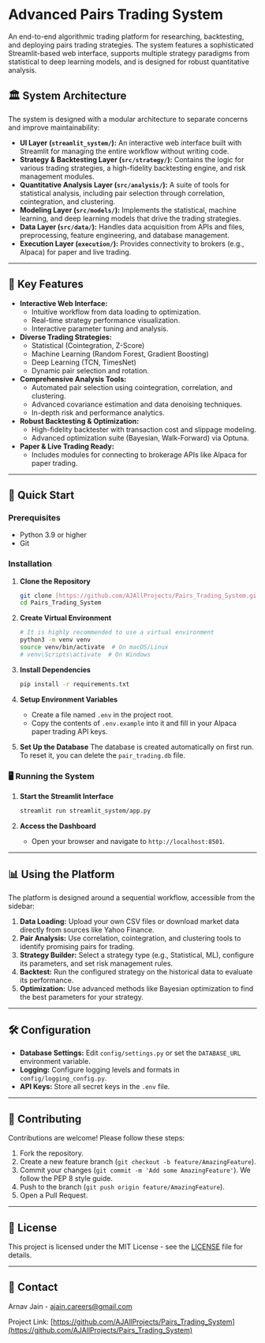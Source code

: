 # Advanced Pairs Trading System

An end-to-end algorithmic trading platform for researching, backtesting, and deploying pairs trading strategies. The system features a sophisticated Streamlit-based web interface, supports multiple strategy paradigms from statistical to deep learning models, and is designed for robust quantitative analysis.

## 🏛️ System Architecture

The system is designed with a modular architecture to separate concerns and improve maintainability:

- **UI Layer (`streamlit_system/`):** An interactive web interface built with Streamlit for managing the entire workflow without writing code.
- **Strategy & Backtesting Layer (`src/strategy/`):** Contains the logic for various trading strategies, a high-fidelity backtesting engine, and risk management modules.
- **Quantitative Analysis Layer (`src/analysis/`):** A suite of tools for statistical analysis, including pair selection through correlation, cointegration, and clustering.
- **Modeling Layer (`src/models/`):** Implements the statistical, machine learning, and deep learning models that drive the trading strategies.
- **Data Layer (`src/data/`):** Handles data acquisition from APIs and files, preprocessing, feature engineering, and database management.
- **Execution Layer (`execution/`):** Provides connectivity to brokers (e.g., Alpaca) for paper and live trading.

---

## 🌟 Key Features

- **Interactive Web Interface:**
  - Intuitive workflow from data loading to optimization.
  - Real-time strategy performance visualization.
  - Interactive parameter tuning and analysis.
- **Diverse Trading Strategies:**
  - Statistical (Cointegration, Z-Score)
  - Machine Learning (Random Forest, Gradient Boosting)
  - Deep Learning (TCN, TimesNet)
  - Dynamic pair selection and rotation.
- **Comprehensive Analysis Tools:**
  - Automated pair selection using cointegration, correlation, and clustering.
  - Advanced covariance estimation and data denoising techniques.
  - In-depth risk and performance analytics.
- **Robust Backtesting & Optimization:**
  - High-fidelity backtester with transaction cost and slippage modeling.
  - Advanced optimization suite (Bayesian, Walk-Forward) via Optuna.
- **Paper & Live Trading Ready:**
  - Includes modules for connecting to brokerage APIs like Alpaca for paper trading.

---

## 🚀 Quick Start

### Prerequisites

- Python 3.9 or higher
- Git

### Installation

1.  **Clone the Repository**
    ```bash
    git clone [https://github.com/AJAllProjects/Pairs_Trading_System.git](https://github.com/AJAllProjects/Pairs_Trading_System.git)
    cd Pairs_Trading_System
    ```

2.  **Create Virtual Environment**
    ```bash
    # It is highly recommended to use a virtual environment
    python3 -m venv venv
    source venv/bin/activate  # On macOS/Linux
    # venv\Scripts\activate  # On Windows
    ```

3.  **Install Dependencies**
    ```bash
    pip install -r requirements.txt
    ```
    
4. **Setup Environment Variables**
    - Create a file named `.env` in the project root.
    - Copy the contents of `.env.example` into it and fill in your Alpaca paper trading API keys.

5.  **Set Up the Database**
    The database is created automatically on first run. To reset it, you can delete the `pair_trading.db` file.

### 🖥️ Running the System

1.  **Start the Streamlit Interface**
    ```bash
    streamlit run streamlit_system/app.py
    ```

2.  **Access the Dashboard**
    - Open your browser and navigate to `http://localhost:8501`.

---

## 📊 Using the Platform

The platform is designed around a sequential workflow, accessible from the sidebar:

1.  **Data Loading:** Upload your own CSV files or download market data directly from sources like Yahoo Finance.
2.  **Pair Analysis:** Use correlation, cointegration, and clustering tools to identify promising pairs for trading.
3.  **Strategy Builder:** Select a strategy type (e.g., Statistical, ML), configure its parameters, and set risk management rules.
4.  **Backtest:** Run the configured strategy on the historical data to evaluate its performance.
5.  **Optimization:** Use advanced methods like Bayesian optimization to find the best parameters for your strategy.

---

## 🛠️ Configuration

- **Database Settings:** Edit `config/settings.py` or set the `DATABASE_URL` environment variable.
- **Logging:** Configure logging levels and formats in `config/logging_config.py`.
- **API Keys:** Store all secret keys in the `.env` file.

---

## 🤝 Contributing

Contributions are welcome! Please follow these steps:

1.  Fork the repository.
2.  Create a new feature branch (`git checkout -b feature/AmazingFeature`).
3.  Commit your changes (`git commit -m 'Add some AmazingFeature'`). We follow the PEP 8 style guide.
4.  Push to the branch (`git push origin feature/AmazingFeature`).
5.  Open a Pull Request.

---

## 📝 License

This project is licensed under the MIT License - see the [LICENSE](LICENSE) file for details.

---

## 📧 Contact

Arnav Jain - ajain.careers@gmail.com

Project Link: [https://github.com/AJAllProjects/Pairs_Trading_System](https://github.com/AJAllProjects/Pairs_Trading_System)
